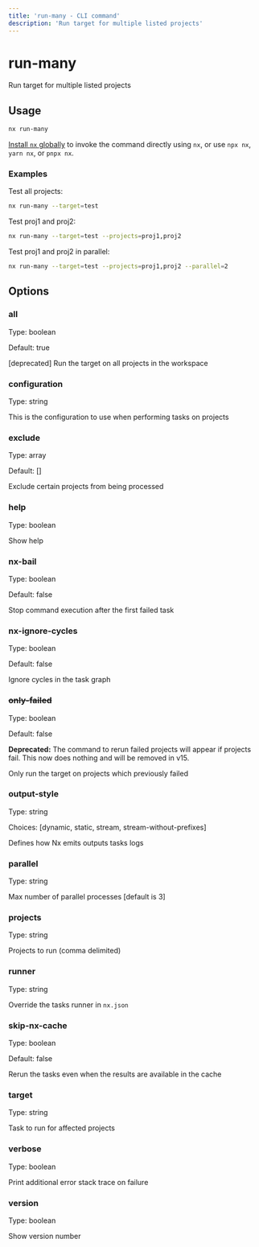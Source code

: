 ```yaml
---
title: 'run-many - CLI command'
description: 'Run target for multiple listed projects'
---
```


# run-many

Run target for multiple listed projects

## Usage

```bash
nx run-many
```

[Install `nx` globally](/getting-started/nx-setup#install-nx) to invoke the command directly using `nx`, or use `npx nx`, `yarn nx`, or `pnpx nx`.

### Examples

Test all projects:

```bash
nx run-many --target=test
```

Test proj1 and proj2:

```bash
nx run-many --target=test --projects=proj1,proj2
```

Test proj1 and proj2 in parallel:

```bash
nx run-many --target=test --projects=proj1,proj2 --parallel=2
```

## Options

### all

Type: boolean

Default: true

[deprecated] Run the target on all projects in the workspace

### configuration

Type: string

This is the configuration to use when performing tasks on projects

### exclude

Type: array

Default: []

Exclude certain projects from being processed

### help

Type: boolean

Show help

### nx-bail

Type: boolean

Default: false

Stop command execution after the first failed task

### nx-ignore-cycles

Type: boolean

Default: false

Ignore cycles in the task graph

### ~~only-failed~~

Type: boolean

Default: false

**Deprecated:** The command to rerun failed projects will appear if projects fail. This now does nothing and will be removed in v15.

Only run the target on projects which previously failed

### output-style

Type: string

Choices: [dynamic, static, stream, stream-without-prefixes]

Defines how Nx emits outputs tasks logs

### parallel

Type: string

Max number of parallel processes [default is 3]

### projects

Type: string

Projects to run (comma delimited)

### runner

Type: string

Override the tasks runner in `nx.json`

### skip-nx-cache

Type: boolean

Default: false

Rerun the tasks even when the results are available in the cache

### target

Type: string

Task to run for affected projects

### verbose

Type: boolean

Print additional error stack trace on failure

### version

Type: boolean

Show version number
